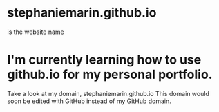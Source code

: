 # stephaniemarin.github.io
is the website name

# I'm currently learning how to use github.io for my personal portfolio. 

Take a look at my domain, stephaniemarin.github.io  This domain would soon be edited with GitHub instead of my GitHub domain.

